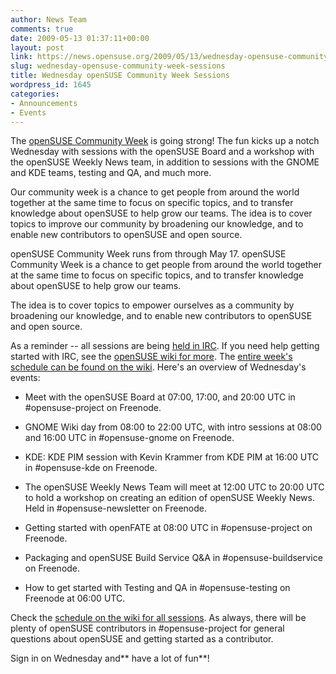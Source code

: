 ```yaml
---
author: News Team
comments: true
date: 2009-05-13 01:37:11+00:00
layout: post
link: https://news.opensuse.org/2009/05/13/wednesday-opensuse-community-week-sessions/
slug: wednesday-opensuse-community-week-sessions
title: Wednesday openSUSE Community Week Sessions
wordpress_id: 1645
categories:
- Announcements
- Events
---
```


The [openSUSE Community Week](//en.opensuse.org/Community_Week) is going strong! The fun kicks up a notch Wednesday with sessions with the openSUSE Board and a workshop with the openSUSE Weekly News team, in addition to sessions with the GNOME and KDE teams, testing and QA, and much more.

Our community week is a chance to get people from around the world together at the same time to focus on specific topics, and to transfer knowledge about openSUSE to help grow our teams. The idea is to cover topics to improve our community by broadening our knowledge, and to enable new contributors to openSUSE and open source.

openSUSE Community Week runs from through May 17. openSUSE Community Week is a chance to get people from around the world together at the same time to focus on specific topics, and to transfer knowledge about openSUSE to help grow our teams.

The idea is to cover topics to empower ourselves as a community by broadening our knowledge, and to enable new contributors to openSUSE and open source.

As a reminder -- all sessions are being [held in IRC](//en.opensuse.org/Communicate/IRC). If you need help getting started with IRC, see the [openSUSE wiki for more](//en.opensuse.org/Communicate/IRC). The [entire week's schedule can be found on the wiki](//en.opensuse.org/Community_Week#Schedule). Here's an overview of Wednesday's events:



	
  * Meet with the openSUSE Board at 07:00, 17:00, and 20:00 UTC in #opensuse-project on Freenode.

	
  * GNOME Wiki day from 08:00 to 22:00 UTC, with intro sessions at 08:00 and 16:00 UTC in #opensuse-gnome on Freenode.

	
  * KDE: KDE PIM session with Kevin Krammer from KDE PIM at 16:00 UTC in #opensuse-kde on Freenode.

	
  * The openSUSE Weekly News Team will meet at 12:00 UTC to 20:00 UTC to hold a workshop on creating an edition of openSUSE Weekly News. Held in #opensuse-newsletter on Freenode.

	
  * Getting started with openFATE at 08:00 UTC in #opensuse-project on Freenode.

	
  * Packaging and openSUSE Build Service Q&A in #opensuse-buildservice on Freenode.

	
  * How to get started with Testing and QA in #opensuse-testing on Freenode at 06:00 UTC.


Check the [schedule on the wiki for all sessions](en.opensuse.org/Community_Week). As always, there will be plenty of openSUSE contributors in #opensuse-project for general questions about openSUSE and getting started as a contributor.

Sign in on Wednesday and** have a lot of fun**!
